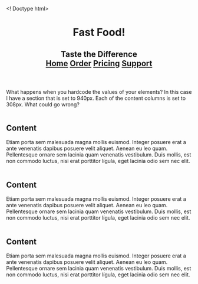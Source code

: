 <! Doctype html>
<html lang="en">
  <head>
    <link rel="stylesheet" href="styles.css">
    <meta charset="utf-8">
    <meta name="viewport" content="width=device-width, initial-scale=1">
    <title>Fast food</title>
  </head>
  <body>
    <header>
      <h1>Fast Food!</h1>
      <h2>Taste the Difference</2>
<br>
      <a href="pagel.html">Home</a>
      <a href="page2.html">Order</a>
      <a href="page3.html">Pricing</a> 
      <a href="page4.html">Support</a> 
      <div class="container">
    </header>

<main>
<!-- Content -->
<p> What happens when you hardcode the values of your elements? In this case I have a section that is set to 940px.
Each of the content columns is set to 308px. What could go wrong?</p> 
<div class="column"> 
<h2>Content</h2>
<p>Etiam porta sem malesuada magna mollis euismod. Integer posuere erat a ante venenatis dapibus posuere velit aliquet. Aenean eu leo quam.
Pellentesque ornare sem lacinia quam venenatis vestibulum. Duis mollis, est non commodo luctus, nisi erat porttitor lígula, eget lacinia odio sem nec elit.</p>
</div>
<div class="column"> 
<h2>Content</h2>
<p>Etiam porta sem malesuada magna mollis euismod. Integer posuere erat a ante venenatis dapibus posuere velit aliquet. Aenean eu leo quam.
Pellentesque ornare sem lacinia quam venenatis vestibulum. Duis mollis, est non commodo luctus, nisi erat porttitor lígula, eget lacinia odio sem nec elit.</p>
</div>
<div class="column"> 
<h2>Content</h2>
<p>Etiam porta sem malesuada magna mollis euismod. Integer posuere erat a ante venenatis dapibus posuere velit aliquet. Aenean eu leo quam.
Pellentesque ornare sem lacinia quam venenatis vestibulum. Duis mollis, est non commodo luctus, nisi erat porttitor lígula, eget lacinia odio sem nec elit.</p>
</div>
</main>
  </body>
</html>
